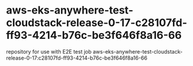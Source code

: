 # aws-eks-anywhere-test-cloudstack-release-0-17-c28107fd-ff93-4214-b76c-be3f646f8a16-66
repository for use with E2E test job aws-eks-anywhere-test-cloudstack-release-0-17:c28107fd-ff93-4214-b76c-be3f646f8a16-66
